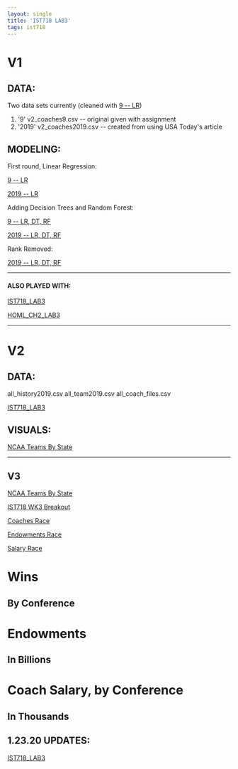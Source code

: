 ```yaml
---
layout: single
title: 'IST718 LAB3'
tags: ist718
---
```




# V1

## DATA:

Two data sets currently (cleaned with [9 -- LR](https://danielcaraway.github.io/html/IST718_LAB3_OS_toCSV.html))
1. '9' v2_coaches9.csv -- original given with assignment
2. '2019' v2_coaches2019.csv -- created from using USA Today's article

## MODELING:

First round, Linear Regression: 

[9 -- LR](https://danielcaraway.github.io/html/IST718_LAB3_EMI_coaches9_lr_dt_rf.html)

[2019 -- LR](https://danielcaraway.github.io/html/IST718_LAB3_EMI_coaches2019_lr_dt_rf.html)

Adding Decision Trees and Random Forest:

[9 -- LR, DT, RF](https://danielcaraway.github.io/html/IST718_LAB3_EMI_coaches9_lr_dt_rf.html)

[2019 -- LR, DT, RF](https://danielcaraway.github.io/html/IST718_LAB3_EMI_coaches2019_lr_dt_rf.html)

Rank Removed:

[2019 -- LR, DT, RF](https://danielcaraway.github.io/html/IST718_LAB3_EMI_2019_rankremoved.html)

---

#### ALSO PLAYED WITH:

[IST718_LAB3](https://danielcaraway.github.io/html/IST718_LAB3.html)

[HOML_CH2_LAB3](https://danielcaraway.github.io/html/HOML_CH2_LAB3.html)


---

# V2

## DATA:

all_history2019.csv
all_team2019.csv
all_coach_files.csv


[IST718_LAB3](https://danielcaraway.github.io/html/IST718_LAB3_i2.html)

## VISUALS:

[NCAA Teams By State](https://danielcaraway.github.io/html/IST718_LAB3_geomap.html)


---



## V3


[NCAA Teams By State](https://danielcaraway.github.io/html/IST718_LAB3_geomap.html)

[IST718 WK3 Breakout](https://danielcaraway.github.io/html/IST718_WK3_Breakout.html)

[Coaches Race](https://danielcaraway.github.io/html/coaches_race.html)

[Endowments Race](https://danielcaraway.github.io/html/endowments_race.html)

[Salary Race](https://danielcaraway.github.io/html/salary_race.html)


<h1>Wins</h1>
<h2>By Conference</h2>
<div id="observablehq-17611174"></div>
<script type="module">
import {Runtime, Inspector} from "https://cdn.jsdelivr.net/npm/@observablehq/runtime@4/dist/runtime.js";
import define from "https://api.observablehq.com/@danielcaraway/bar-chart-race-explained.js?v=3";
const inspect = Inspector.into("#observablehq-17611174");
(new Runtime).module(define, name => (name === "chart") && inspect());
</script>

<h1>Endowments</h1>
<h2>In Billions</h2>
<div id="observablehq-e955c184"></div>
<script type="module">
import {Runtime, Inspector} from "https://cdn.jsdelivr.net/npm/@observablehq/runtime@4/dist/runtime.js";
import define from "https://api.observablehq.com/@danielcaraway/colleges-with-the-largest-endowments.js?v=3";
const inspect = Inspector.into("#observablehq-e955c184");
(new Runtime).module(define, name => (name === "chart") && inspect());
</script>

<h1>Coach Salary, by Conference</h1>
<h2>In Thousands</h2>
<div id="observablehq-befe1f41"></div>
<script type="module">
import {Runtime, Inspector} from "https://cdn.jsdelivr.net/npm/@observablehq/runtime@4/dist/runtime.js";
import define from "https://api.observablehq.com/@danielcaraway/coaches-salaries-in-the-ncaa.js?v=3";
const inspect = Inspector.into("#observablehq-befe1f41");
(new Runtime).module(define, name => (name === "chart") && inspect());
</script>


## 1.23.20 UPDATES:

[IST718_LAB3](https://danielcaraway.github.io/html/IST718_LAB3_i3.html)
